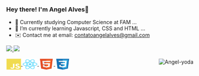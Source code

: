 ### Hey there! I'm Angel Alves🧚


- 📖 Currently studying Computer Science at FAM ...
- 🤖 I’m currently learning Javascript, CSS and HTML ...
- ✉️ Contact me at email: contatoangelalves@gmail.com

 <div>
  <a href="https://github.com/angelalvess">
  <img height="185em" src="https://github-readme-stats.vercel.app/api?username=angelalvess&show_icons=true&theme=dracula&include_all_commits=true&count_private=true"/>
  <img height="185em" src="https://github-readme-stats.vercel.app/api/top-langs/?username=angelalvess&layout=compact&langs_count=16&theme=dracula"/>
</div>
<div style="display: inline_block"><br>
  <img align="center" alt="Angel-Js" height="30" width="40" src="https://raw.githubusercontent.com/devicons/devicon/master/icons/javascript/javascript-plain.svg">
    <img align="center" alt="Angel-React" height="30" width="40" src="https://raw.githubusercontent.com/devicons/devicon/master/icons/react/react-original.svg">
  <img align="center" alt="Angel-HTML" height="30" width="40" src="https://raw.githubusercontent.com/devicons/devicon/master/icons/html5/html5-original.svg">
  <img align="center" alt="Angel-CSS" height="30" width="40" src="https://raw.githubusercontent.com/devicons/devicon/master/icons/css3/css3-original.svg">
    <img align="right" alt="Angel-yoda" src="https://cdn.discordapp.com/attachments/795358919417397249/825430589581688872/hi.gif">
</div>
